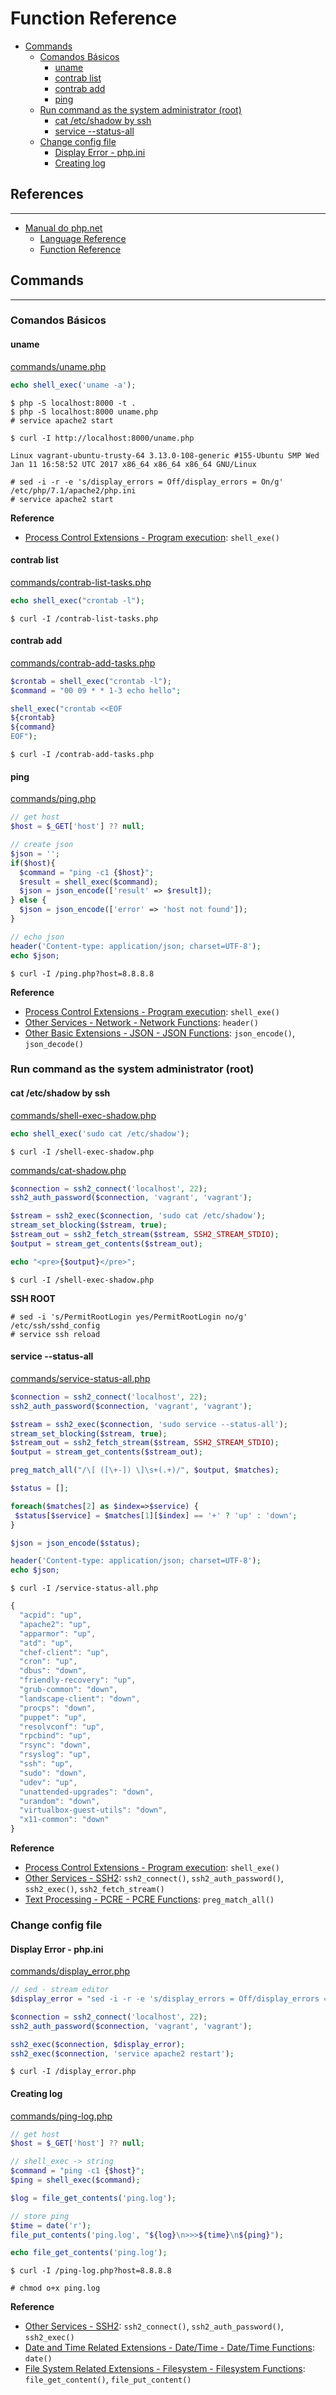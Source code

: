# Function Reference

- [Commands](#commands)
  - [Comandos Básicos](#comandos-Básicos)
    - [uname](#uname)
    - [contrab list](#contrab-list)
    - [contrab add](#contrab-add)
    - [ping](#ping)
  - [Run command as the system administrator (root)](#run-command-as-the-system-administrator-root)
    - [cat /etc/shadow by ssh](#cat-etcshadow-by-ssh)
    - [service --status-all](#service---status-all)
  - [Change config file](#change-config-file)
    - [Display Error - php.ini](#display-error---phpini)
    - [Creating log](#creating-log)

## References
---
- [Manual do php.net](http://php.net/manual/en/)
  - [Language Reference](http://php.net/manual/en/langref.php)
  - [Function Reference](http://php.net/manual/en/funcref.php)

## Commands
---

### Comandos Básicos

#### uname

[commands/uname.php](commands/uname.php)
```php
echo shell_exec('uname -a'); 
```

```
$ php -S localhost:8000 -t .
$ php -S localhost:8000 uname.php
# service apache2 start
```

```
$ curl -I http://localhost:8000/uname.php
```

```
Linux vagrant-ubuntu-trusty-64 3.13.0-108-generic #155-Ubuntu SMP Wed Jan 11 16:58:52 UTC 2017 x86_64 x86_64 x86_64 GNU/Linux
```

```
# sed -i -r -e 's/display_errors = Off/display_errors = On/g' /etc/php/7.1/apache2/php.ini
# service apache2 start
```
<!-- 
sed -i -r -e 's/error_reporting = E_ALL & ~E_DEPRECATED/error_reporting = E_ALL | E_STRICT/g' /etc/php5/fpm/php.ini 
-->

**Reference**
- [Process Control Extensions - Program execution](http://php.net/manual/en/book.exec.php): `shell_exe()`

#### contrab list
[commands/contrab-list-tasks.php](commands/contrab-list-tasks.php)
```php
echo shell_exec("crontab -l");
```

```
$ curl -I /contrab-list-tasks.php
```

#### contrab add
[commands/contrab-add-tasks.php](commands/contrab-add-tasks.php)
```php
$crontab = shell_exec("crontab -l");
$command = "00 09 * * 1-3 echo hello";

shell_exec("crontab <<EOF
${crontab}
${command}
EOF");
```

```
$ curl -I /contrab-add-tasks.php
```

#### ping

[commands/ping.php](commands/ping.php)
```php
// get host
$host = $_GET['host'] ?? null;

// create json
$json = '';
if($host){
  $command = "ping -c1 {$host}";
  $result = shell_exec($command);
  $json = json_encode(['result' => $result]);
} else {
  $json = json_encode(['error' => 'host not found']);
}

// echo json
header('Content-type: application/json; charset=UTF-8');
echo $json;
```

```
$ curl -I /ping.php?host=8.8.8.8
```

**Reference**
- [Process Control Extensions - Program execution](http://php.net/manual/en/book.exec.php): `shell_exe()`
- [Other Services - Network - Network Functions](http://php.net/manual/en/ref.network.php): `header()`
- [Other Basic Extensions - JSON - JSON Functions](http://php.net/manual/en/ref.json.php): `json_encode()`, `json_decode()`

### Run command as the system administrator (root)

<!-- 
# 1
https://stackoverflow.com/questions/2889995/how-to-make-php-lists-all-linux-users
/etc/sudoers
www-data    ALL=(ALL) NOPASSWD: ALL

# 2
chmod a+rw command/file
 -->

#### cat /etc/shadow by ssh
[commands/shell-exec-shadow.php](commands/shell-exec-shadow.php)
```php
echo shell_exec('sudo cat /etc/shadow');
```

```
$ curl -I /shell-exec-shadow.php
```

[commands/cat-shadow.php](commands/cat-shadow.php)
```php
$connection = ssh2_connect('localhost', 22);
ssh2_auth_password($connection, 'vagrant', 'vagrant');

$stream = ssh2_exec($connection, 'sudo cat /etc/shadow');
stream_set_blocking($stream, true);
$stream_out = ssh2_fetch_stream($stream, SSH2_STREAM_STDIO);
$output = stream_get_contents($stream_out);

echo "<pre>{$output}</pre>";
```

```
$ curl -I /shell-exec-shadow.php
```

**SSH ROOT**
```
# sed -i 's/PermitRootLogin yes/PermitRootLogin no/g' /etc/ssh/sshd_config
# service ssh reload
```

#### service --status-all
[commands/service-status-all.php](commands/service-status-all.php)
```php
$connection = ssh2_connect('localhost', 22);
ssh2_auth_password($connection, 'vagrant', 'vagrant');

$stream = ssh2_exec($connection, 'sudo service --status-all');
stream_set_blocking($stream, true);
$stream_out = ssh2_fetch_stream($stream, SSH2_STREAM_STDIO);
$output = stream_get_contents($stream_out);

preg_match_all("/\[ ([\+-]) \]\s+(.+)/", $output, $matches);

$status = [];

foreach($matches[2] as $index=>$service) {
 $status[$service] = $matches[1][$index] == '+' ? 'up' : 'down';
}

$json = json_encode($status);

header('Content-type: application/json; charset=UTF-8');
echo $json;
```

```
$ curl -I /service-status-all.php
```

```js
{
  "acpid": "up",
  "apache2": "up",
  "apparmor": "up",
  "atd": "up",
  "chef-client": "up",
  "cron": "up",
  "dbus": "down",
  "friendly-recovery": "up",
  "grub-common": "down",
  "landscape-client": "down",
  "procps": "down",
  "puppet": "up",
  "resolvconf": "up",
  "rpcbind": "up",
  "rsync": "down",
  "rsyslog": "up",
  "ssh": "up",
  "sudo": "down",
  "udev": "up",
  "unattended-upgrades": "down",
  "urandom": "down",
  "virtualbox-guest-utils": "down",
  "x11-common": "down"
}
```

**Reference**
- [Process Control Extensions - Program execution](http://php.net/manual/en/book.exec.php): `shell_exe()`
- [Other Services - SSH2](http://php.net/manual/en/book.ssh2.php): `ssh2_connect()`, `ssh2_auth_password()`, `ssh2_exec()`, `ssh2_fetch_stream()`
- [Text Processing - PCRE - PCRE Functions](http://php.net/manual/en/ref.pcre.php): `preg_match_all()`

### Change config file

#### Display Error - php.ini
[commands/display_error.php](commands/display_error.php)
```php
// sed - stream editor
$display_error = "sed -i -r -e 's/display_errors = Off/display_errors = On/g' /etc/php/7.1/apache2/php.ini";

$connection = ssh2_connect('localhost', 22);
ssh2_auth_password($connection, 'vagrant', 'vagrant');

ssh2_exec($connection, $display_error);
ssh2_exec($connection, 'service apache2 restart');
```

<!-- 
sed, cut, awk
-->

```
$ curl -I /display_error.php
```

#### Creating log
[commands/ping-log.php](commands/ping-log.php)
```php
// get host
$host = $_GET['host'] ?? null;

// shell_exec -> string
$command = "ping -c1 {$host}";
$ping = shell_exec($command);

$log = file_get_contents('ping.log');

// store ping
$time = date('r');
file_put_contents('ping.log', "${log}\n>>>${time}\n${ping}");

echo file_get_contents('ping.log');
```

```
$ curl -I /ping-log.php?host=8.8.8.8
```

```
# chmod o+x ping.log
```

**Reference**
- [Other Services - SSH2](http://php.net/manual/en/book.ssh2.php): `ssh2_connect()`, `ssh2_auth_password()`, `ssh2_exec()`
- [Date and Time Related Extensions - Date/Time - Date/Time Functions](http://php.net/manual/en/book.datetime.php): `date()`
- [File System Related Extensions - Filesystem - Filesystem Functions](http://php.net/manual/en/ref.filesystem.php): `file_get_content()`, `file_put_content()`

<!-- 
TODO 

## PDO
---

-->